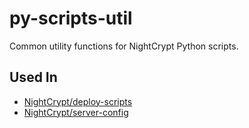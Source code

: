 # py-scripts-util

Common utility functions for NightCrypt Python scripts.

## Used In
- [NightCrypt/deploy-scripts](https://git.nightcrypt.com/nightcrypt/deploy-scripts)
- [NightCrypt/server-config](https://git.nightcrypt.com/nightcrypt/server-config)
